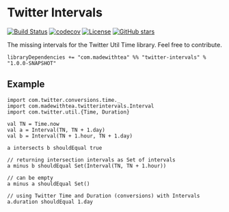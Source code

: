 # Twitter Intervals

[![Build Status](https://travis-ci.org/jpzk/twitter-intervals.svg?branch=master)](https://travis-ci.org/jpzk/twitter-intervals)  [![codecov](https://codecov.io/gh/jpzk/twitter-intervals/branch/master/graph/badge.svg)](https://codecov.io/gh/jpzk/twitter-intervals) [![License](http://img.shields.io/:license-Apache%202-grey.svg)](http://www.apache.org/licenses/LICENSE-2.0.txt) [![GitHub stars](https://img.shields.io/github/stars/jpzk/twitter-intervals.svg?style=flat)](https://github.com/jpzk/twitter-intervals/stargazers) 

The missing intervals for the Twitter Util Time library. Feel free to contribute.

    libraryDependencies += "com.madewithtea" %% "twitter-intervals" % "1.0.0-SNAPSHOT" 

## Example
 
    import com.twitter.conversions.time._
    import com.madewithtea.twitterintervals.Interval
    import com.twitter.util.{Time, Duration}

    val TN = Time.now
    val a = Interval(TN, TN + 1.day)
    val b = Interval(TN + 1.hour, TN + 1.day)

    a intersects b shouldEqual true 

    // returning intersection intervals as Set of intervals
    a minus b shouldEqual Set(Interval(TN, TN + 1.hour))

    // can be empty
    a minus a shouldEqual Set()

    // using Twitter Time and Duration (conversions) with Intervals
    a.duration shouldEqual 1.day

    
